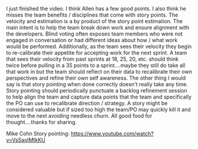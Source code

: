 I just finished the video.  I think Allen has a few good points.  I also think he misses the team benefits / disciplines that come with story points.  The velocity and estimation is a by product of the story point estimation.  The main intent is to help the team break down work and ensure alignment with the developers.  Blind voting often exposes team members who were not engaged in conversation or had different ideas about how / what work would be performed.  Additionally, as the team sees their velocity they begin to re-calibrate their appetite for accepting work for the next sprint.  A team that sees their velocity from past sprints at 18, 25, 20, etc. should think twice before pulling in a 35 points to a sprint....maybe they still do take all that work in but the team should reflect on their data to recalibrate their own perspectives and refine their own self awareness.  The other thing I would say is that story pointing when done correctly doesn't really take any time.  Story pointing should periodically punctuate a backlog refinement session to help align the team and capture data points that the team and specifically the PO can use to recalibrate direction / strategy.  A story might be considered valuable but if sized too high the team/PO may quickly kill it and move to the next avoiding needless churn.  All good food for thought....thanks for sharing.


Mike Cohn Story pointing: https://www.youtube.com/watch?v=VsSaolMtkKU

